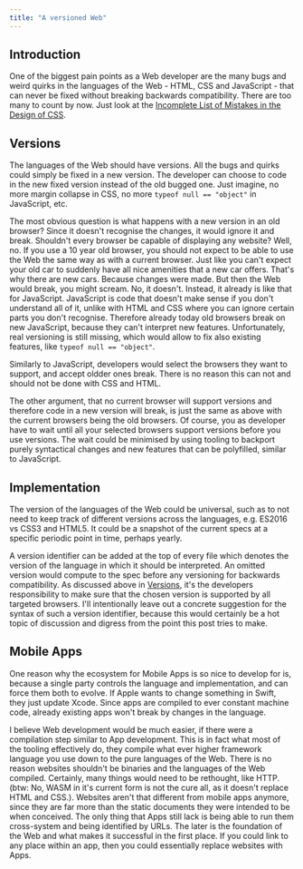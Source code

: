 ```yaml
---
title: "A versioned Web"
---
```


## Introduction

One of the biggest pain points as a Web developer are the many bugs and weird quirks in the languages of the Web - HTML, CSS and JavaScript - that can never be fixed without breaking backwards compatibility. There are too many to count by now. Just look at the [Incomplete List of Mistakes in the Design of CSS](https://wiki.csswg.org/ideas/mistakes).



## Versions

The languages of the Web should have versions. All the bugs and quirks could simply be fixed in a new version. The developer can choose to code in the new fixed version instead of the old bugged one. Just imagine, no more margin collapse in CSS, no more `typeof null == "object"` in JavaScript, etc.

The most obvious question is what happens with a new version in an old browser? Since it doesn't recognise the changes, it would ignore it and break. Shouldn't every browser be capable of displaying any website? Well, no. If you use a 10 year old browser, you should not expect to be able to use the Web the same way as with a current browser. Just like you can't expect your old car to suddenly have all nice amenities that a new car offers. That's why there are new cars. Because changes were made. But then the Web would break, you might scream. No, it doesn't. Instead, it already is like that for JavaScript. JavaScript is code that doesn't make sense if you don't understand all of it, unlike with HTML and CSS where you can ignore certain parts you don't recognise. Therefore already today old browsers break on new JavaScript, because they can't interpret new features. Unfortunately, real versioning is still missing, which would allow to fix also existing features, like `typeof null == "object"`.

Similarly to JavaScript, developers would select the browsers they want to support, and accept oldder ones break. There is no reason this can not and should not be done with CSS and HTML.

The other argument, that no current browser will support versions and therefore code in a new version will break, is just the same as above with the current browsers being the old browsers. Of course, you as developer have to wait until all your selected browsers support versions before you use versions. The wait could be minimised by using tooling to backport purely syntactical changes and new features that can be polyfilled, similar to JavaScript.



## Implementation

The version of the languages of the Web could be universal, such as to not need to keep track of different versions across the languages, e.g. ES2016 vs CSS3 and HTML5. It could be a snapshot of the current specs at a specific periodic point in time, perhaps yearly.

A version identifier can be added at the top of every file which denotes the version of the language in which it should be interpreted. An omitted version would compute to the spec before any versioning for backwards compatibility. As discussed above in [Versions](#Versions), it's the developers responsibility to make sure that the chosen version is supported by all targeted browsers. I'll intentionally leave out a concrete suggestion for the syntax of such a version identifier, because this would certainly be a hot topic of discussion and digress from the point this post tries to make.



## Mobile Apps

One reason why the ecosystem for Mobile Apps is so nice to develop for is, because a single party controls the language and implementation, and can force them both to evolve. If Apple wants to change something in Swift, they just update Xcode. Since apps are compiled to ever constant machine code, already existing apps won't break by changes in the language.

I believe Web development would be much easier, if there were a compilation step similar to App development. This is in fact what most of the tooling effectively do, they compile what ever higher framework language you use down to the pure languages of the Web. There is no reason websites shouldn't be binaries and the languages of the Web compiled. Certainly, many things would need to be rethought, like HTTP. (btw: No, WASM in it's current form is not the cure all, as it doesn't replace HTML and CSS.). Websites aren't that different from mobile apps anymore, since they are far more than the static documents they were intended to be when conceived. The only thing that Apps still lack is being able to run them cross-system and being identified by URLs. The later is the foundation of the Web and what makes it successful in the first place. If you could link to any place within an app, then you could essentially replace websites with Apps.
